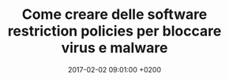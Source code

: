 ---
title: Come creare delle software restriction policies per bloccare virus e malware
date: 2017-02-02 09:01:00 +0200
published: false
layout: externalpost
permalink: /come-creare-software-restriction-policies-bloccare-virus-malware/
redirect_url: https://blog.brankovucinec.com/2014/10/24/use-software-restriction-policies-to-block-viruses-and-malware/
categories:
  - Windows
tags:
  - policies
  - group
  - software
  - restriction
  - virus
  - malware
  - block
---
